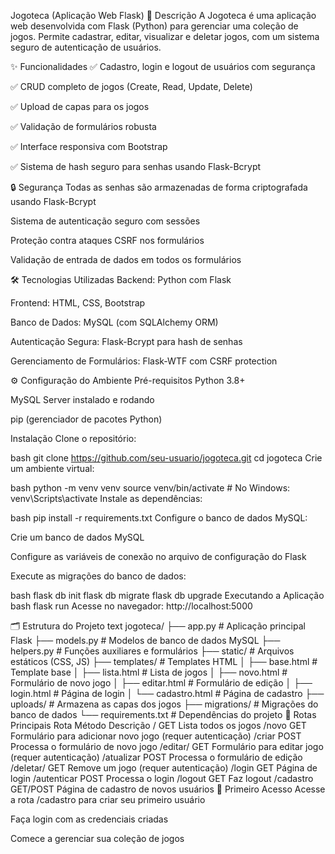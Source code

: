  Jogoteca (Aplicação Web Flask)
📝 Descrição
A Jogoteca é uma aplicação web desenvolvida com Flask (Python) para gerenciar uma coleção de jogos. Permite cadastrar, editar, visualizar e deletar jogos, com um sistema seguro de autenticação de usuários.

✨ Funcionalidades
✅ Cadastro, login e logout de usuários com segurança

✅ CRUD completo de jogos (Create, Read, Update, Delete)

✅ Upload de capas para os jogos

✅ Validação de formulários robusta

✅ Interface responsiva com Bootstrap

✅ Sistema de hash seguro para senhas usando Flask-Bcrypt

🔒 Segurança
Todas as senhas são armazenadas de forma criptografada usando Flask-Bcrypt

Sistema de autenticação seguro com sessões

Proteção contra ataques CSRF nos formulários

Validação de entrada de dados em todos os formulários

🛠 Tecnologias Utilizadas
Backend: Python com Flask

Frontend: HTML, CSS, Bootstrap

Banco de Dados: MySQL (com SQLAlchemy ORM)

Autenticação Segura: Flask-Bcrypt para hash de senhas

Gerenciamento de Formulários: Flask-WTF com CSRF protection

⚙️ Configuração do Ambiente
Pré-requisitos
Python 3.8+

MySQL Server instalado e rodando

pip (gerenciador de pacotes Python)

Instalação
Clone o repositório:

bash
git clone https://github.com/seu-usuario/jogoteca.git
cd jogoteca
Crie um ambiente virtual:

bash
python -m venv venv
source venv/bin/activate  # No Windows: venv\Scripts\activate
Instale as dependências:

bash
pip install -r requirements.txt
Configure o banco de dados MySQL:

Crie um banco de dados MySQL

Configure as variáveis de conexão no arquivo de configuração do Flask

Execute as migrações do banco de dados:

bash
flask db init
flask db migrate
flask db upgrade
Executando a Aplicação
bash
flask run
Acesse no navegador: http://localhost:5000

🗂 Estrutura do Projeto
text
jogoteca/
├── app.py                # Aplicação principal Flask
├── models.py             # Modelos de banco de dados MySQL
├── helpers.py            # Funções auxiliares e formulários
├── static/               # Arquivos estáticos (CSS, JS)
├── templates/            # Templates HTML
│   ├── base.html         # Template base
│   ├── lista.html        # Lista de jogos
│   ├── novo.html         # Formulário de novo jogo
│   ├── editar.html       # Formulário de edição
│   ├── login.html        # Página de login
│   └── cadastro.html     # Página de cadastro
├── uploads/              # Armazena as capas dos jogos
├── migrations/           # Migrações do banco de dados
└── requirements.txt      # Dependências do projeto
📌 Rotas Principais
Rota	Método	Descrição
/	GET	Lista todos os jogos
/novo	GET	Formulário para adicionar novo jogo (requer autenticação)
/criar	POST	Processa o formulário de novo jogo
/editar/<id>	GET	Formulário para editar jogo (requer autenticação)
/atualizar	POST	Processa o formulário de edição
/deletar/<id>	GET	Remove um jogo (requer autenticação)
/login	GET	Página de login
/autenticar	POST	Processa o login
/logout	GET	Faz logout
/cadastro	GET/POST	Página de cadastro de novos usuários
👤 Primeiro Acesso
Acesse a rota /cadastro para criar seu primeiro usuário

Faça login com as credenciais criadas

Comece a gerenciar sua coleção de jogos

